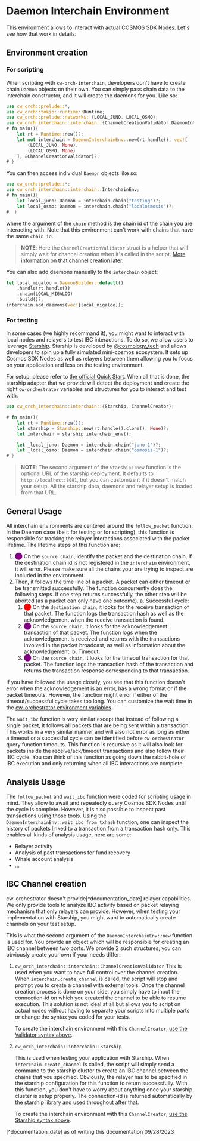 # Daemon Interchain Environment

This environment allows to interact with actual COSMOS SDK Nodes. Let's see how that work in details: 


## Environment creation

### For scripting

When scripting with `cw-orch-interchain`, developers don't have to create chain `Daemon` objects on their own. You can simply pass chain data to the interchain constructor, and it will create the daemons for you. Like so:

```rust
use cw_orch::prelude::*;
use cw_orch::tokio::runtime::Runtime;
use cw_orch::prelude::networks::{LOCAL_JUNO, LOCAL_OSMO};
use cw_orch_interchain::interchain::{ChannelCreationValidator,DaemonInterchainEnv};
# fn main(){
    let rt = Runtime::new()?;
    let mut interchain = DaemonInterchainEnv::new(rt.handle(), vec![
        (LOCAL_JUNO, None),
        (LOCAL_OSMO, None)
    ], &ChannelCreationValidator)?;
# }
```

You can then access individual `Daemon` objects like so:

```rust
use cw_orch::prelude::*;
use cw_orch_interchain::interchain::InterchainEnv;
# fn main(){
    let local_juno: Daemon = interchain.chain("testing")?;
    let local_osmo: Daemon = interchain.chain("localosmosis")?;
#  }
```

where the argument of the `chain` method is the chain id of the chain you are interacting with. Note that this environment can't work with chains that have the same `chain_id`. 

> **NOTE**: Here the `ChannelCreationValidator` struct is a helper that will simply wait for channel creation when it's called in the script. [More information on that channel creation later](#ibc-channel-creation).

You can also add daemons manually to the `interchain` object:

```rust
let local_migaloo = DaemonBuilder::default()
    .handle(rt.handle())
    .chain(LOCAL_MIGALOO)
    .build()?;
interchain.add_daemons(vec![local_migaloo]);
```

### For testing

In some cases (we highly recommand it), you might want to interact with local nodes and relayers to test IBC interactions. To do so, we allow users to leverage [Starship](https://starship.cosmology.tech/). Starship is developed by [@cosmology_tech](https://twitter.com/cosmology_tech) and allows developers to spin up a fully simulated mini-cosmos ecosystem. It sets up Cosmos SDK Nodes as well as relayers between them allowing you to focus on your application and less on the testing environment.

For setup, please refer to [the official Quick Start](https://starship.cosmology.tech/get-started/step-1). When all that is done, the starship adapter that we provide will detect the deployment and create the right `cw-orchestrator` variables and structures for you to interact and test with.

```rust
use cw_orch_interchain::interchain::{Starship, ChannelCreator};

# fn main(){
    let rt = Runtime::new()?;
    let starship = Starship::new(rt.handle().clone(), None)?;
    let interchain = starship.interchain_env();

    let _local_juno: Daemon = interchain.chain("juno-1")?;
    let _local_osmo: Daemon = interchain.chain("osmosis-1")?;
# }
```

> **NOTE**: The second argument of the `Starship::new` function is the optional URL of the starship deployment. It defaults to `http://localhost:8081`, but you can customize it if it doesn't match your setup. All the starship data, daemons and relayer setup is loaded from that URL.

## General Usage

All interchain environments are centered around the `follow_packet` function. In the Daemon case (be it for testing or for scripting), this function is responsible for tracking the relayer interactions associated with the packet lifetime. The lifetime steps of this function are:

1. <span style="color:purple">⬤</span> On the `source chain`, identify the packet and the destination chain. If the destination chain id is not registered in the `interchain` environment, it will error. Please make sure all the chains your are trying to inspect are included in the environment. 
2. Then, it follows the time line of a packet. A packet can either timeout or be transmitted successfully. The function concurrently does the following steps. If one step returns successfully, the other step will be aborted (as a packet can only have one outcome).
    a. Successful cycle:
      1. <span style="color:red">⬤</span> On the `destination chain`, it looks for the receive transaction of that packet. The function logs the transaction hash as well as the acknowledgement when the receive transaction is found.
      2. <span style="color:purple">⬤</span> On the `source chain`, it looks for the acknowledgement transaction of that packet. The function logs when the acknowledgement is received and returns with the transactions involved in the packet broadcast, as well as information about the acknowledgement. 
    b. Timeout:
      1. <span style="color:purple">⬤</span> On the `source chain`, it looks for the timeout transaction for that packet. The function logs the transaction hash of the transaction and returns the transaction response corresponding to that transaction. 

If you have followed the usage closely, you see that this function doesn't error when the acknowledgement is an error, has a wrong format or if the packet timeouts. However, the function might error if either of the timeout/successful cycle takes too long. You can customize the wait time in the [cw-orchestrator environment variables](../../contracts/env-variable.md). 


The `wait_ibc` function is very similar except that instead of following a single packet, it follows all packets that are being sent within a transaction. This works in a very similar manner and will also not error as long as either a timeout or a successful cycle can be identified before `cw-orchestrator` query function timeouts. This function is recursive as it will also look for packets inside the receive/ack/timeout transactions and also follow their IBC cycle. You can think of this function as going down the rabbit-hole of IBC execution and only returning when all IBC interactions are complete. 

## Analysis Usage

The `follow_packet` and `wait_ibc` function were coded for scripting usage in mind. They allow to await and repeatedly query Cosmos SDK Nodes until the cycle is complete. However, it is also possible to inspect past transactions using those tools.
Using the `DaemonInterchainEnv::wait_ibc_from_txhash` function, one can inspect the history of packets linked to a transaction from a transaction hash only. This enables all kinds of analysis usage, here are some:

- Relayer activity
- Analysis of past transactions for fund recovery
- Whale account analysis
- ...

## IBC Channel creation

cw-orchestrator doesn't provide[^documentation_date] relayer capabilities. We only provide tools to analyze IBC activity based on packet relaying mechanism that only relayers can provide. However, when testing your implementation with Starship, you might want to automatically create channels on your test setup.

This is what the second argument of the `DaemonInterchainEnv::new` function is used for. You provide an object which will be responsible for creating an IBC channel between two ports. We provide 2 such structures, you can obviously create your own if your needs differ:

1. `cw_orch_interchain::interchain::ChannelCreationValidator`
    This is used when you want to have full control over the channel creation. When `interchain.create_channel` is called, the script will stop and prompt you to create a channel with external tools. Once the channel creation process is done on your side, you simply have to input the connection-id on which you created the channel to be able to resume execution. This solution is not ideal at all but allows you to script on actual nodes without having to separate your scripts into multiple parts or change the syntax you coded for your tests.

    To create the interchain environment with this `ChannelCreator`, [use the Validator syntax above](#for-scripting).

2. `cw_orch_interchain::interchain::Starship`

    This is used when testing your application with Starship. When `interchain.create_channel` is called, the script will simply send a command to the starship cluster to create an IBC channel between the chains that you specified. Obviously, the relayer has to be specified in the starship configuration for this function to return successfully. With this function, you don't have to worry about anything once your starship cluster is setup properly. The connection-id is returned automatically by the starship library and used throughout after that.

    To create the interchain environment with this `ChannelCreator`, [use the Starship syntax above](#for-testing).

[^documentation_date] as of writing this documentation 09/28/2023

